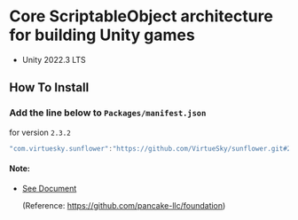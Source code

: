 # Core ScriptableObject architecture for building Unity games
- Unity 2022.3 LTS
## How To Install

### Add the line below to `Packages/manifest.json`

for version `2.3.2`
```csharp
"com.virtuesky.sunflower":"https://github.com/VirtueSky/sunflower.git#2.3.2",
```

#### Note:

- [See Document](https://github.com/VirtueSky/sunflower/wiki)

  (Reference: https://github.com/pancake-llc/foundation)
